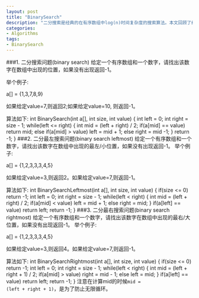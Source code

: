 ```yaml
---
layout: post
title: "BinarySearch"
description: "二分搜索是经典的在有序数组中log(n)时间复杂度的搜索算法。本文回顾了经典二分搜索算法，并增加了查找最左边，和最右边位置的算法"
categories: 
- Algorithms
tags:
- BinarySearch
---
```

###1. 二分搜索问题(binary search)
给定一个有序数组和一个数字，请找出该数字在数组中出现的位置，如果没有出现返回-1。

举个例子:

a[] = {1,3,7,8,9}

如果给定value=7,则返回2;如果给定value=10, 则返回-1。

算法如下:
    int BinarySearch(int a[], int size, int value)
    {
        int left = 0;
        int right = size - 1;
        while(left <= right)
        {
            int mid = (left + right) / 2;
            if(a[mid] == value)
              return mid;
            else if(a[mid] > value)
              left = mid + 1;
            else
              right = mid -1;
        }
        return -1;
    }
###2. 二分最左搜索问题(binary search leftmost)
给定一个有序数组和一个数字，请找出该数字在数组中出现的最左/小位置，如果没有出现返回-1。
举个例子:

a[] = {1,2,3,3,3,4,5}

如果给定value=3,则返回2。如果给定value=7,则返回-1。

算法如下:
    int BinarySearchLeftmost(int a[], int size, int value)
    {
        if(size <= 0)
          return -1;
        int left = 0;
        int right = size - 1;
        while(left < right)
        {
            int mid = (left + right) / 2;
            if(a[mid] < value)
              left = mid + 1;
            else
              right = mid;
        }
        if(a[left] == value)
          return left;
        return -1;
    }
###3. 二分最右搜索问题(binary search rightmost)
给定一个有序数组和一个数字，请找出该数字在数组中出现的最右/大位置，如果没有出现返回-1。
举个例子:

a[] = {1,2,3,3,3,4,5}

如果给定value=3,则返回4。如果给定value=7,则返回-1。

算法如下:
    int BinarySearchRightmost(int a[], int size, int value)
    {
        if(size <= 0)
          return -1;
        int left = 0;
        int right = size - 1;
        while(left < right)
        {
            int mid = (left + right + 1) / 2;
            if(a[mid] > value)
              right = mid - 1;
            else
              left = mid;
        }
        if(a[left] == value)
          return left;
        return -1;
    }
注意在计算mid的时候<code class="code">mid = (left + right + 1)</code>，是为了防止无限循环。
